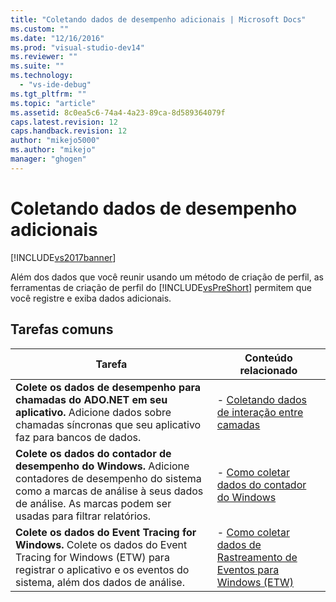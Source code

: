 ```yaml
---
title: "Coletando dados de desempenho adicionais | Microsoft Docs"
ms.custom: ""
ms.date: "12/16/2016"
ms.prod: "visual-studio-dev14"
ms.reviewer: ""
ms.suite: ""
ms.technology: 
  - "vs-ide-debug"
ms.tgt_pltfrm: ""
ms.topic: "article"
ms.assetid: 8c0ea5c6-74a4-4a23-89ca-8d589364079f
caps.latest.revision: 12
caps.handback.revision: 12
author: "mikejo5000"
ms.author: "mikejo"
manager: "ghogen"
---
```

# Coletando dados de desempenho adicionais
[!INCLUDE[vs2017banner](../code-quality/includes/vs2017banner.md)]

Além dos dados que você reunir usando um método de criação de perfil, as ferramentas de criação de perfil do [!INCLUDE[vsPreShort](../code-quality/includes/vspreshort_md.md)] permitem que você registre e exiba dados adicionais.  
  
## Tarefas comuns  
  
|Tarefa|Conteúdo relacionado|  
|------------|--------------------------|  
|**Colete os dados de desempenho para chamadas do ADO.NET em seu aplicativo.** Adicione dados sobre chamadas síncronas que seu aplicativo faz para bancos de dados.|-   [Coletando dados de interação entre camadas](../profiling/collecting-tier-interaction-data.md)|  
|**Colete os dados do contador de desempenho do Windows.** Adicione contadores de desempenho do sistema como a marcas de análise à seus dados de análise.  As marcas podem ser usadas para filtrar relatórios.|-   [Como coletar dados do contador do Windows](../profiling/how-to-collect-windows-counter-data.md)|  
|**Colete os dados do Event Tracing for Windows.** Colete os dados do Event Tracing for Windows \(ETW\) para registrar o aplicativo e os eventos do sistema, além dos dados de análise.|-   [Como coletar dados de Rastreamento de Eventos para Windows \(ETW\)](../Topic/How%20to:%20Collect%20Event%20Tracing%20for%20Windows%20\(ETW\)%20Data.md)|